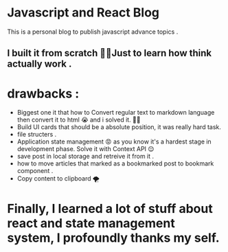 # Javascript and React Blog

This is a personal blog to publish javascript advance topics .

## I built it from scratch ✌🏻Just to learn how think actually work .

# drawbacks :

- Biggest one it that how to Convert regular text to markdown language then convert it to html 😭 and i solved it. 👍🏻
- Build UI cards that should be a absolute position, it was really hard task.
- file structers .
- Application state management 😡 as you know it's a hardest stage in development phase. Solve it with Context API 😌
- save post in local storage and retreive it from it .
- how to move articles that marked as a bookmarked post to bookmark component .
- Copy content to clipboard 🌪

# Finally, I learned a lot of stuff about react and state management system, I profoundly thanks my self.
